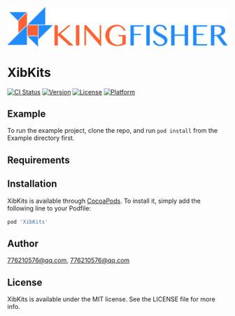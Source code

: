 
<p align="center">
<img src="https://raw.githubusercontent.com/onevcat/Kingfisher/master/images/logo.png" alt="Kingfisher" title="Kingfisher" width="557"/>
</p>

# XibKits

[![CI Status](https://img.shields.io/travis/776210576@qq.com/XibKits.svg?style=flat)](https://travis-ci.org/776210576@qq.com/XibKits)
[![Version](https://img.shields.io/cocoapods/v/XibKits.svg?style=flat)](https://cocoapods.org/pods/XibKits)
[![License](https://img.shields.io/cocoapods/l/XibKits.svg?style=flat)](https://cocoapods.org/pods/XibKits)
[![Platform](https://img.shields.io/cocoapods/p/XibKits.svg?style=flat)](https://cocoapods.org/pods/XibKits)

## Example

To run the example project, clone the repo, and run `pod install` from the Example directory first.

## Requirements

## Installation

XibKits is available through [CocoaPods](https://cocoapods.org). To install
it, simply add the following line to your Podfile:

```ruby
pod 'XibKits'
```

## Author

776210576@qq.com, 776210576@qq.com

## License

XibKits is available under the MIT license. See the LICENSE file for more info.
